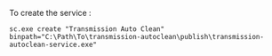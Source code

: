 To create the service :
```
sc.exe create "Transmission Auto Clean" binpath="C:\Path\To\transmission-autoclean\publish\transmission-autoclean-service.exe"
```
